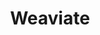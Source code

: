 ---
draft: false
title: Weaviate
content:
  id: weaviate
  name: Weaviate
  website: https://weaviate.io/
  short_description: Weaviate is an open-source vector database. It allows you to store data objects and vector embeddings from your favorite ML models, and scale seamlessly into billions of data objects.
---